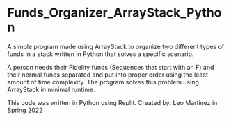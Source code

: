 # Funds_Organizer_ArrayStack_Python
A simple program made using ArrayStack to organize two different types of funds in a stack written in Python that solves a specific scenario.

A person needs their Fidelity funds (Sequences that start with an F) and their normal funds separated and put into proper order using the least amount of time complexity. The program solves this problem using ArrayStack in minimal runtime.

This code was written in Python using Replit.
Created by: Leo Martinez in Spring 2022
